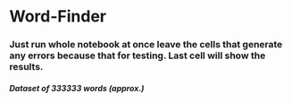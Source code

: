 # Word-Finder

### Just run whole notebook at once leave the cells that generate any errors because that for testing. Last cell will show the results.

##### Dataset of 333333 words (approx.)
